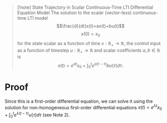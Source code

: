 >[!note] State Trajectory in Scalar Continuous-Time LTI Differential Equation Model
>The solution to the scalar (vector-less) continuous-time LTI model
>$$\frac{d}{dt}x(t)=ax(t)+bu(t)$$
>$$x(0)=x_0$$
>for the state scalar as a function of time $x: \mathbb{R}_+ \to \mathbb{R}$, the control input as a function of timestep $u: \mathbb{R}_+ \to \mathbb{R}$ and scalar coefficients $a,b \in \mathbb{R}$ is
>$$x(t)=e^{at}x_0+\int^{t}_{0}e^{a(t-\tau)}bu(\tau)d \tau.$$
# Proof
Since this is a first-order differential equation, we can solve it using the solution for non-homogeneous first-order differential equations $x(t)=e^{\lambda t}x_0+\int^{t}_{0}e^{\lambda (t-\tau)}u(\tau)d\tau$ (see Note 2).
